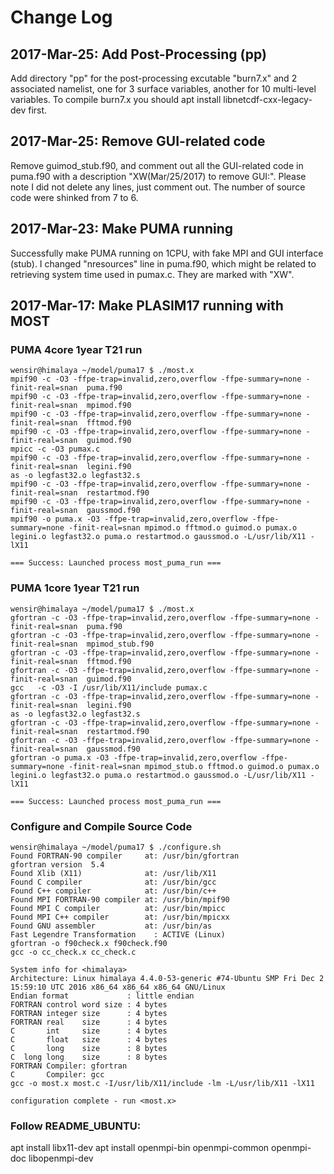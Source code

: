 # Change Log

## 2017-Mar-25: Add Post-Processing (pp)

Add directory "pp" for the post-processing excutable "burn7.x" and 2 associated namelist, one for 3 surface variables, another for 10 multi-level variables. To compile burn7.x you should apt install libnetcdf-cxx-legacy-dev first.

## 2017-Mar-25: Remove GUI-related code
Remove guimod_stub.f90, and comment out all the GUI-related code in puma.f90 with a description "XW(Mar/25/2017) to remove GUI:". Please note I did not delete any lines, just comment out. The number of source code were shinked from 7 to 6.

## 2017-Mar-23: Make PUMA running

Successfully make PUMA running on 1CPU, with fake MPI and GUI interface (stub). 
I changed "nresources" line in puma.f90, which might be related to retrieving system time used in pumax.c.
They are marked with "XW".

## 2017-Mar-17: Make PLASIM17 running with MOST

### PUMA 4core 1year T21 run

	wensir@himalaya ~/model/puma17 $ ./most.x 
	mpif90 -c -O3 -ffpe-trap=invalid,zero,overflow -ffpe-summary=none -finit-real=snan  puma.f90
	mpif90 -c -O3 -ffpe-trap=invalid,zero,overflow -ffpe-summary=none -finit-real=snan  mpimod.f90
	mpif90 -c -O3 -ffpe-trap=invalid,zero,overflow -ffpe-summary=none -finit-real=snan  fftmod.f90
	mpif90 -c -O3 -ffpe-trap=invalid,zero,overflow -ffpe-summary=none -finit-real=snan  guimod.f90
	mpicc -c -O3 pumax.c
	mpif90 -c -O3 -ffpe-trap=invalid,zero,overflow -ffpe-summary=none -finit-real=snan  legini.f90
	as -o legfast32.o legfast32.s
	mpif90 -c -O3 -ffpe-trap=invalid,zero,overflow -ffpe-summary=none -finit-real=snan  restartmod.f90
	mpif90 -c -O3 -ffpe-trap=invalid,zero,overflow -ffpe-summary=none -finit-real=snan  gaussmod.f90
	mpif90 -o puma.x -O3 -ffpe-trap=invalid,zero,overflow -ffpe-summary=none -finit-real=snan mpimod.o fftmod.o guimod.o pumax.o legini.o legfast32.o puma.o restartmod.o gaussmod.o -L/usr/lib/X11 -lX11

	=== Success: Launched process most_puma_run ===


### PUMA 1core 1year T21 run

	wensir@himalaya ~/model/puma17 $ ./most.x 
	gfortran -c -O3 -ffpe-trap=invalid,zero,overflow -ffpe-summary=none -finit-real=snan  puma.f90
	gfortran -c -O3 -ffpe-trap=invalid,zero,overflow -ffpe-summary=none -finit-real=snan  mpimod_stub.f90
	gfortran -c -O3 -ffpe-trap=invalid,zero,overflow -ffpe-summary=none -finit-real=snan  fftmod.f90
	gfortran -c -O3 -ffpe-trap=invalid,zero,overflow -ffpe-summary=none -finit-real=snan  guimod.f90
	gcc   -c -O3 -I /usr/lib/X11/include pumax.c
	gfortran -c -O3 -ffpe-trap=invalid,zero,overflow -ffpe-summary=none -finit-real=snan  legini.f90
	as -o legfast32.o legfast32.s
	gfortran -c -O3 -ffpe-trap=invalid,zero,overflow -ffpe-summary=none -finit-real=snan  restartmod.f90
	gfortran -c -O3 -ffpe-trap=invalid,zero,overflow -ffpe-summary=none -finit-real=snan  gaussmod.f90
	gfortran -o puma.x -O3 -ffpe-trap=invalid,zero,overflow -ffpe-summary=none -finit-real=snan mpimod_stub.o fftmod.o guimod.o pumax.o legini.o legfast32.o puma.o restartmod.o gaussmod.o -L/usr/lib/X11 -lX11

	=== Success: Launched process most_puma_run ===


### Configure and Compile Source Code

	wensir@himalaya ~/model/puma17 $ ./configure.sh 
	Found FORTRAN-90 compiler     at: /usr/bin/gfortran
	gfortran version  5.4
	Found Xlib (X11)              at: /usr/lib/X11
	Found C compiler              at: /usr/bin/gcc
	Found C++ compiler            at: /usr/bin/c++
	Found MPI FORTRAN-90 compiler at: /usr/bin/mpif90
	Found MPI C compiler          at: /usr/bin/mpicc
	Found MPI C++ compiler        at: /usr/bin/mpicxx
	Found GNU assembler           at: /usr/bin/as
	Fast Legendre Transformation    : ACTIVE (Linux)
	gfortran -o f90check.x f90check.f90
	gcc -o cc_check.x cc_check.c

	System info for <himalaya>
	Architecture: Linux himalaya 4.4.0-53-generic #74-Ubuntu SMP Fri Dec 2 15:59:10 UTC 2016 x86_64 x86_64 x86_64 GNU/Linux
	Endian format             : little endian
	FORTRAN control word size : 4 bytes
	FORTRAN integer size      : 4 bytes
	FORTRAN real    size      : 4 bytes
	C       int     size      : 4 bytes
	C       float   size      : 4 bytes
	C       long    size      : 8 bytes
	C  long long    size      : 8 bytes
	FORTRAN Compiler: gfortran
	C       Compiler: gcc
	gcc -o most.x most.c -I/usr/lib/X11/include -lm -L/usr/lib/X11 -lX11

	configuration complete - run <most.x>


### Follow README_UBUNTU:

apt install libx11-dev
apt install openmpi-bin openmpi-common openmpi-doc libopenmpi-dev
